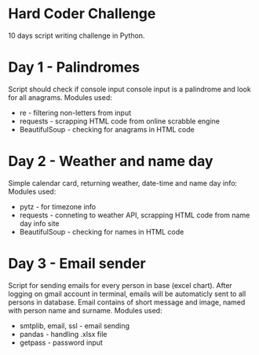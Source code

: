 # Hard Coder Challenge

10 days script writing challenge in Python.

# Day 1 - Palindromes

Script should check if console input console input is a palindrome and look for all anagrams. 
Modules used:
  - re - filtering non-letters from input
  - requests - scrapping HTML code from online scrabble engine
  - BeautifulSoup - checking for anagrams in HTML code

# Day 2 - Weather and name day

Simple calendar card, returning weather, date-time and name day info:
Modules used:
  - pytz - for timezone info
  - requests - conneting to weather API, scrapping HTML code from name day info site
  - BeautifulSoup - checking for names in HTML code
  
 # Day 3 - Email sender
 
Script for sending emails for every person in base (excel chart). After logging on gmail account in terminal, emails will be automaticly sent to all persons in database. Email contains of short message and image, named with person name and surname.
Modules used:
  - smtplib, email, ssl - email sending
  - pandas - handling .xlsx file
  - getpass - password input
